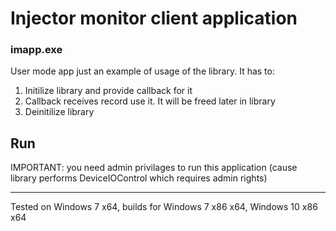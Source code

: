 # Injector monitor client application

### imapp.exe

User mode app just an example of usage of the library. It has to:
1. Initilize library and provide callback for it
2. Callback receives record use it. It will be freed later in library
3. Deinitilize library

## Run

IMPORTANT: you need admin privilages to run this application (cause library performs DeviceIOControl which requires admin rights)

---------------------------------------
Tested on Windows 7 x64, builds for Windows 7 x86 x64, Windows 10 x86 x64